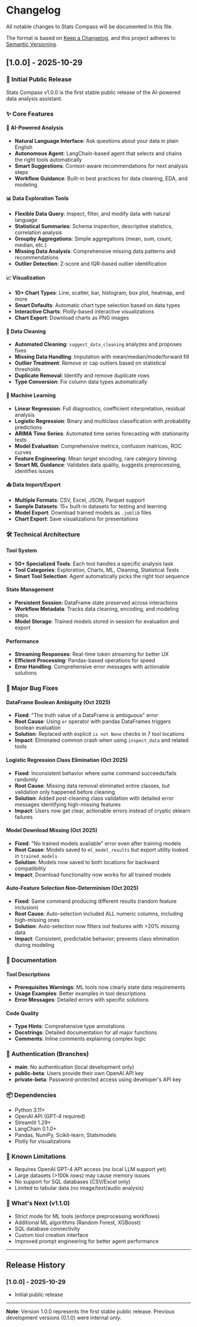 # Changelog

All notable changes to Stats Compass will be documented in this file.

The format is based on [Keep a Changelog](https://keepachangelog.com/en/1.0.0/),
and this project adheres to [Semantic Versioning](https://semver.org/spec/v2.0.0.html).

## [1.0.0] - 2025-10-29

### 🎉 Initial Public Release

Stats Compass v1.0.0 is the first stable public release of the AI-powered data analysis assistant.

### ✨ Core Features

#### 🤖 AI-Powered Analysis
- **Natural Language Interface**: Ask questions about your data in plain English
- **Autonomous Agent**: LangChain-based agent that selects and chains the right tools automatically
- **Smart Suggestions**: Context-aware recommendations for next analysis steps
- **Workflow Guidance**: Built-in best practices for data cleaning, EDA, and modeling

#### 📊 Data Exploration Tools
- **Flexible Data Query**: Inspect, filter, and modify data with natural language
- **Statistical Summaries**: Schema inspection, descriptive statistics, correlation analysis
- **Groupby Aggregations**: Simple aggregations (mean, sum, count, median, etc.)
- **Missing Data Analysis**: Comprehensive missing data patterns and recommendations
- **Outlier Detection**: Z-score and IQR-based outlier identification

#### 📈 Visualization
- **10+ Chart Types**: Line, scatter, bar, histogram, box plot, heatmap, and more
- **Smart Defaults**: Automatic chart type selection based on data types
- **Interactive Charts**: Plotly-based interactive visualizations
- **Chart Export**: Download charts as PNG images

#### 🧹 Data Cleaning
- **Automated Cleaning**: `suggest_data_cleaning` analyzes and proposes fixes
- **Missing Data Handling**: Imputation with mean/median/mode/forward fill
- **Outlier Treatment**: Remove or cap outliers based on statistical thresholds
- **Duplicate Removal**: Identify and remove duplicate rows
- **Type Conversion**: Fix column data types automatically

#### 🤖 Machine Learning
- **Linear Regression**: Full diagnostics, coefficient interpretation, residual analysis
- **Logistic Regression**: Binary and multiclass classification with probability predictions
- **ARIMA Time Series**: Automated time series forecasting with stationarity tests
- **Model Evaluation**: Comprehensive metrics, confusion matrices, ROC curves
- **Feature Engineering**: Mean target encoding, rare category binning
- **Smart ML Guidance**: Validates data quality, suggests preprocessing, identifies issues

#### 📥 Data Import/Export
- **Multiple Formats**: CSV, Excel, JSON, Parquet support
- **Sample Datasets**: 15+ built-in datasets for testing and learning
- **Model Export**: Download trained models as `.joblib` files
- **Chart Export**: Save visualizations for presentations

### 🛠️ Technical Architecture

#### Tool System
- **50+ Specialized Tools**: Each tool handles a specific analysis task
- **Tool Categories**: Exploration, Charts, ML, Cleaning, Statistical Tests
- **Smart Tool Selection**: Agent automatically picks the right tool sequence

#### State Management
- **Persistent Session**: DataFrame state preserved across interactions
- **Workflow Metadata**: Tracks data cleaning, encoding, and modeling steps
- **Model Storage**: Trained models stored in session for evaluation and export

#### Performance
- **Streaming Responses**: Real-time token streaming for better UX
- **Efficient Processing**: Pandas-based operations for speed
- **Error Handling**: Comprehensive error messages with actionable solutions

### 🔧 Major Bug Fixes

#### DataFrame Boolean Ambiguity (Oct 2025)
- **Fixed**: "The truth value of a DataFrame is ambiguous" error
- **Root Cause**: Using `or` operator with pandas DataFrames triggers boolean evaluation
- **Solution**: Replaced with explicit `is not None` checks in 7 tool locations
- **Impact**: Eliminated common crash when using `inspect_data` and related tools

#### Logistic Regression Class Elimination (Oct 2025)
- **Fixed**: Inconsistent behavior where same command succeeds/fails randomly
- **Root Cause**: Missing data removal eliminated entire classes, but validation only happened before cleaning
- **Solution**: Added post-cleaning class validation with detailed error messages identifying high-missing features
- **Impact**: Users now get clear, actionable errors instead of cryptic sklearn failures

#### Model Download Missing (Oct 2025)
- **Fixed**: "No trained models available" error even after training models
- **Root Cause**: Models saved to `ml_model_results` but export utility looked in `trained_models`
- **Solution**: Models now saved to both locations for backward compatibility
- **Impact**: Download functionality now works for all trained models

#### Auto-Feature Selection Non-Determinism (Oct 2025)
- **Fixed**: Same command producing different results (random feature inclusion)
- **Root Cause**: Auto-selection included ALL numeric columns, including high-missing ones
- **Solution**: Auto-selection now filters out features with >20% missing data
- **Impact**: Consistent, predictable behavior; prevents class elimination during modeling

### 📖 Documentation

#### Tool Descriptions
- **Prerequisites Warnings**: ML tools now clearly state data requirements
- **Usage Examples**: Better examples in tool descriptions
- **Error Messages**: Detailed errors with specific solutions

#### Code Quality
- **Type Hints**: Comprehensive type annotations
- **Docstrings**: Detailed documentation for all major functions
- **Comments**: Inline comments explaining complex logic

### 🔐 Authentication (Branches)
- **main**: No authentication (local development only)
- **public-beta**: Users provide their own OpenAI API key
- **private-beta**: Password-protected access using developer's API key

### 📦 Dependencies
- Python 3.11+
- OpenAI API (GPT-4 required)
- Streamlit 1.29+
- LangChain 0.1.0+
- Pandas, NumPy, Scikit-learn, Statsmodels
- Plotly for visualizations

### 🎯 Known Limitations
- Requires OpenAI GPT-4 API access (no local LLM support yet)
- Large datasets (>100k rows) may cause memory issues
- No support for SQL databases (CSV/Excel only)
- Limited to tabular data (no image/text/audio analysis)

### 🚀 What's Next (v1.1.0)
- Strict mode for ML tools (enforce preprocessing workflows)
- Additional ML algorithms (Random Forest, XGBoost)
- SQL database connectivity
- Custom tool creation interface
- Improved prompt engineering for better agent performance

---

## Release History

### [1.0.0] - 2025-10-29
- Initial public release

---

**Note**: Version 1.0.0 represents the first stable public release. Previous development versions (0.1.0) were internal only.

